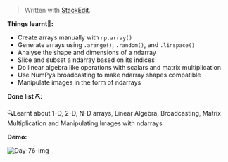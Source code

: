 ﻿<!DOCTYPE html>
<html>

<head>
  <meta charset="utf-8">
  <meta name="viewport" content="width=device-width, initial-scale=1.0">
  <title>Day-76</title>
  <link rel="stylesheet" href="https://stackedit.io/style.css" />
</head>

<body class="stackedit">
  <div class="stackedit__html"><blockquote>
<p>Written with <a href="https://stackedit.io/">StackEdit</a>.</p>
</blockquote>
<p><strong>Things learnt📝:</strong></p>
<ul>
<li>Create arrays manually with <code>np.array()</code></li>
<li>Generate arrays using <code>.arange()</code>, <code>.random()</code>, and <code>.linspace()</code></li>
<li>Analyse the shape and dimensions of a ndarray</li>
<li>Slice and subset a ndarray based on its indices</li>
<li>Do linear algebra like operations with scalars and matrix multiplication</li>
<li>Use NumPys broadcasting to make ndarray shapes compatible</li>
<li>Manipulate images in the form of ndarrays</li>
</ul>
<p><strong>Done list ⛏️:</strong></p>
<p>🔍Learnt about 1-D, 2-D, N-D arrays, Linear Algebra, Broadcasting, Matrix Multiplication and Manipulating Images with ndarrays</p>
<p><strong>Demo:</strong></p>
<p><img src="https://i.imgur.com/W5tj6I0.png" alt="Day-76-img"></p>
</div>
</body>

</html>
